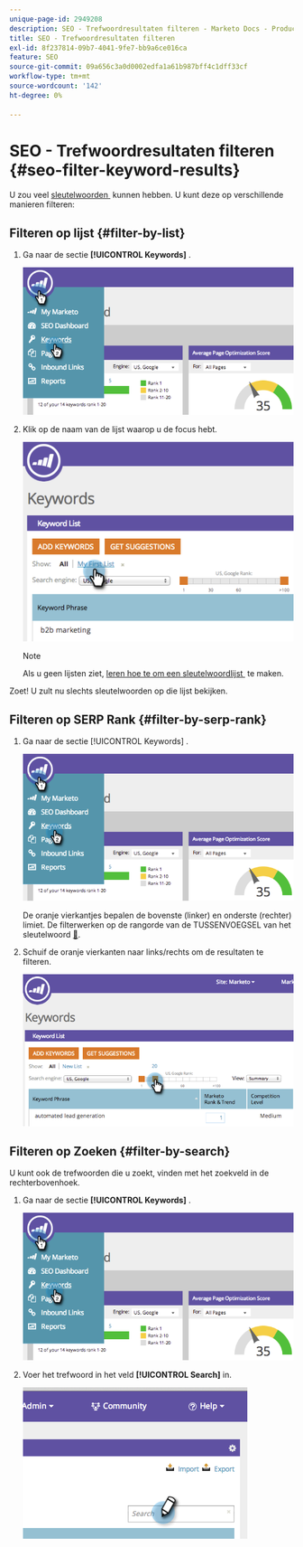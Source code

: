```yaml
---
unique-page-id: 2949208
description: SEO - Trefwoordresultaten filteren - Marketo Docs - Productdocumentatie
title: SEO - Trefwoordresultaten filteren
exl-id: 8f237814-09b7-4041-9fe7-bb9a6ce016ca
feature: SEO
source-git-commit: 09a656c3a0d0002edfa1a61b987bff4c1dff33cf
workflow-type: tm+mt
source-wordcount: '142'
ht-degree: 0%

---
```


# SEO - Trefwoordresultaten filteren {#seo-filter-keyword-results}

U zou veel [&#x200B; sleutelwoorden &#x200B;](/help/marketo/product-docs/additional-apps/seo/keywords/seo-understanding-keywords.md) kunnen hebben. U kunt deze op verschillende manieren filteren:

## Filteren op lijst {#filter-by-list}

1. Ga naar de sectie **[!UICONTROL Keywords]** .

   ![](assets/image2014-9-18-11-3a55-3a8.png)

1. Klik op de naam van de lijst waarop u de focus hebt.

   ![](assets/image2014-9-18-11-3a55-3a32.png)

   >[!NOTE]
   >
   >Als u geen lijsten ziet, [&#x200B; leren hoe te om een sleutelwoordlijst &#x200B;](/help/marketo/product-docs/additional-apps/seo/understanding-seo/seo-managing-lists.md) te maken.

Zoet! U zult nu slechts sleutelwoorden op die lijst bekijken.

## Filteren op SERP Rank {#filter-by-serp-rank}

1. Ga naar de sectie [!UICONTROL Keywords] .

   ![](assets/image2014-9-18-12-3a0-3a10.png)

   De oranje vierkantjes bepalen de bovenste (linker) en onderste (rechter) limiet. De filterwerken op de rangorde van de TUSSENVOEGSEL van het sleutelwoord [&#128279;](/help/marketo/product-docs/additional-apps/seo/understanding-seo/understanding-search-engine-optimization.md).

1. Schuif de oranje vierkanten naar links/rechts om de resultaten te filteren.

   ![](assets/image2014-9-18-12-3a0-3a15.png)

## Filteren op Zoeken {#filter-by-search}

U kunt ook de trefwoorden die u zoekt, vinden met het zoekveld in de rechterbovenhoek.

1. Ga naar de sectie **[!UICONTROL Keywords]** .

   ![](assets/image2014-9-18-12-3a0-3a50.png)

1. Voer het trefwoord in het veld **[!UICONTROL Search]** in.

   ![](assets/image2014-9-18-12-3a1-3a7.png)
